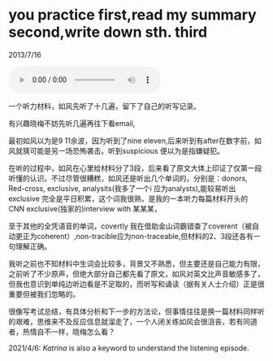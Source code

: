 # you practice first,read my summary second,write down sth. third
2013/7/16

![listening material](./lm.mp3)

一个听力材料，如风先听了十几遍，留下了自己的听写记录。

有兴趣晓梅不妨先听几遍再往下看email,

最初如风以为是9 11余波，因为听到了nine
eleven,后来听到有after在数字前，如风就猜可能是另一场恐怖袭击。听到suspicious
便以为是指嫌疑犯。

在听的过程中，如风在心里给材料分了3段，后来看了原文大体上印证了仅第一段听懂的认识。不过尽管很糟糕，如风还是听出几个单词的，分别是：donors,
Red-cross, exclusive, analysits(我多了一个i
应为analysts),能较易听出exclusive
完全是平日积累，这个词我很熟，是我的一本听力每篇材料开头的 CNN
exclusive(独家的)interview with 某某某，

至于其他的全凭语音的单词，covertly 我在借助金山词霸错查了coverent（被自动更正为coherent）,non-tracible应为non-traceable,但材料的2、3段还各有一句理解正确。

我听之前也不知材料中生词会比较多，背景又不熟悉，但主要还是自己能力有限，之前听了不少原声，但绝大部分自己都先看了原文，如风对英文比声音敏感多了，但我也意识到单纯边听边看是不足取的，而听写和诵读（据有关人士介绍）正是很重要但被我们忽略的。

很像写考试总结，有具体分析和下一步的方法论，但事情往往是换一篇材料同样听的艰难，思维来不及反应信息就溜走了，一个人闭关练如风会很沮丧，若有同道者，热情自不一样，晓梅怎么看？

2021/4/6: *Katrina* is also a keyword to understand the listening episode.
